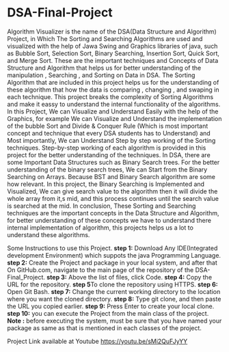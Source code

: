# DSA-Final-Project

Algorithm Visualizer is the name of the DSA(Data Structure and Algorithm) Project, in Which The Sorting and Searching Algorithms are used and visualized with the help of Jawa Swing and Graphics libraries of java, such as Bubble Sort, Selection Sort, Binary Searching, Insertion Sort, Quick Sort, and Merge Sort. These are the important techniques and Concepts of Data Structure and Algorithm that helps us for better understanding of the manipulation , Searching , and Sorting on Data in DSA. The Sorting Algorithm that are included in this project helps us for the understanding of these algorithm that how the data is comparing , changing , and swaping in each technique. This project breaks the complexity of Sorting Algorithms and make it eassy to understand the internal functionality of the algorithms. In this Project, We can Visualize and Understand Easily with the help of the Graphics, for example We can Visualize and Understand the implementation of the bubble Sort and Divide & Conquer Rule (Which is most important concept and technique that every DSA students has to Understand) and Most importantly, We can Understand Step by step working of the Sorting techniques. Step-by-step working of each algorithm is provided in this project for the better understanding of the techniques. In DSA, there are some Important Data Structures such as Binary Search trees. For the better understanding of the binary search trees, We can Start from the Binary Searching on Arrays. Because BST and Binary Search algorithm are some how relevant. In this project, the Binary Searching is Implemented and Visualized, We can give search value to the algorithm then it will divide the whole array from it,s mid, and this process continues until the search value is searched at the mid. In conclusion, These Sorting and Searching techniques are the important concepts in the Data Structure and Algorithm, for better understanding of these concepts we have to understand there internal implementation of algorithm, this projects helps us a lot to understand these algorithms.

Some Instructions to use this Project.
**step 1:** Download Any IDE(Integrated development Environment) which suppots the java Programming Language.
**step 2:** Create the Project and package in your local system, and after that On GitHub.com, navigate to the main page of the repository of the DSA-Final_Project.
**step 3:** Above the list of files, click  Code.
**step 4:** Copy the URL for the repository.
**step 5**To clone the repository using HTTPS.
**step 6:** Open Git Bash.
**step 7:** Change the current working directory to the location where you want the cloned directory.
**step 8:** Type git clone, and then paste the URL you copied earlier.
**step 9:** Press Enter to create your local clone. 
**step 10:** you can execute the Project from the main class of the project.
**Note :** before executing the system, must be sure that you have named your package as same as that is mentioned in each classes of the project.

Project Link available at Youtube
https://youtu.be/sMi2QuFJyYY
